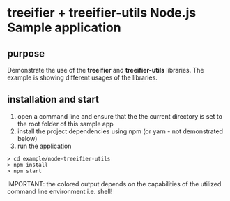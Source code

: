 # treeifier + treeifier-utils Node.js Sample application

## purpose

Demonstrate the use of the **treeifier** and **treeifier-utils** libraries. The example is showing different usages of the libraries.

## installation and start

1. open a command line and ensure that the the current directory is set to the root folder of this sample app
1. install the project dependencies using npm (or yarn - not demonstrated below)
1. run the application

```shell
> cd example/node-treeifier-utils
> npm install
> npm start
```

IMPORTANT: the colored output depends on the capabilities of the utilized command line environment i.e. shell!
